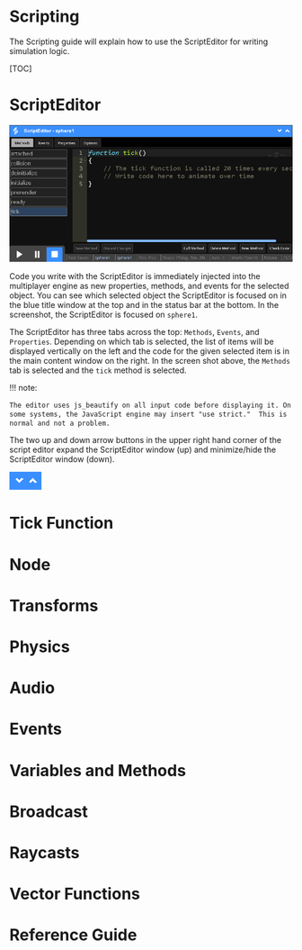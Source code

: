 <h1>Scripting</h1>

The Scripting guide will explain how to use the ScriptEditor for writing simulation logic.

[TOC]

# ScriptEditor

![Script Editor](images/script_editor.png)

Code you write with the ScriptEditor is immediately injected into the multiplayer engine as new properties, methods, and events for the selected object.  You can see which selected object the ScriptEditor is focused on in the blue title window at the top and in the status bar at the bottom.  In the screenshot, the ScriptEditor is focused on `sphere1`.

The ScriptEditor has three tabs across the top: `Methods`, `Events`, and `Properties`.  Depending on which tab is selected, the list of items will be displayed vertically on the left and the code for the given selected item is in the main content window on the right.  In the screen shot above, the `Methods` tab is selected and the `tick` method is selected.

!!! note:

	The editor uses js_beautify on all input code before displaying it. On some systems, the JavaScript engine may insert "use strict."  This is normal and not a problem. 

The two up and down arrow buttons in the upper right hand corner of the script editor expand the ScriptEditor window (up) and minimize/hide the ScriptEditor window (down).

![ScriptEditor Window Size Controls](images/script_editor_window_size_buttons.png)

# Tick Function

# Node

# Transforms

# Physics

# Audio

# Events

# Variables and Methods

# Broadcast

# Raycasts

# Vector Functions

# Reference Guide

